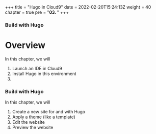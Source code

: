 +++
title = "Hugo in Cloud9"
date = 2022-02-20T15:24:13Z
weight = 40
chapter = true
pre = "<b>03. </b>"
+++

### Build with Hugo

# Overview

In this chapter, we will
1. Launch an IDE in Cloud9
2. Install Hugo in this environment
3. 


### Build with Hugo

In this chapter, we will
1. Create a new site for and with Hugo
2. Apply a theme (like a template)
3. Edit the website
4. Preview the website
